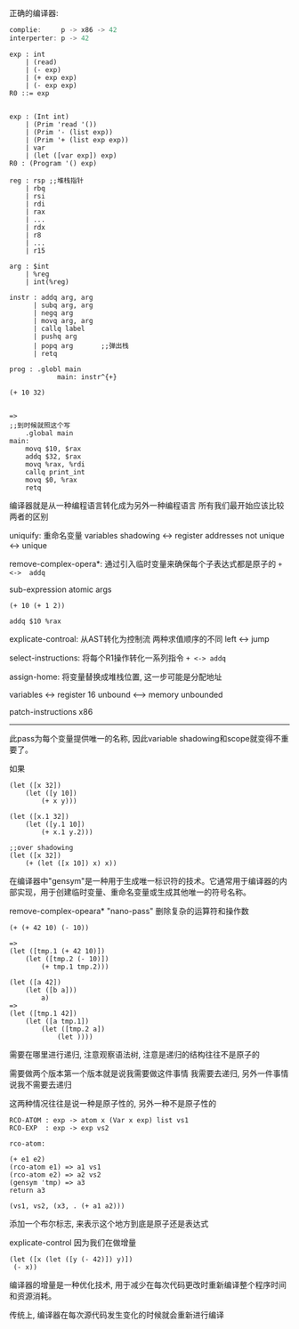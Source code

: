 正确的编译器:
```java
complie:     p -> x86 -> 42
interperter: p -> 42
```

```syntax
exp : int 
    | (read) 
    | (- exp)
    | (+ exp exp)
    | (- exp exp)
R0 ::= exp


exp : (Int int)
    | (Prim 'read '())
    | (Prim '- (list exp))
    | (Prim '+ (list exp exp))
    | var
    | (let ([var exp]) exp)
R0 : (Program '() exp)

reg : rsp ;;堆栈指针 
    | rbq
    | rsi
    | rdi
    | rax
    | ...
    | rdx
    | r8
    | ...
    | r15

arg : $int
    | %reg
    | int(%reg)

instr : addq arg, arg
      | subq arg, arg
      | negq arg
      | movq arg, arg
      | callq label
      | pushq arg
      | popq arg       ;;弹出栈
      | retq

prog : .globl main
            main: instr^{+}
```


```racket
(+ 10 32)


=>
;;到时候就照这个写
    .global main
main:
    movq $10, $rax
    addq $32, $rax
    movq %rax, %rdi
    callq print_int
    movq $0, %rax
    retq
```


编译器就是从一种编程语言转化成为另外一种编程语言
所有我们最开始应该比较两者的区别


uniquify: 重命名变量
variables shadowing <-> register addresses
not unique <-> unique

remove-complex-opera*: 通过引入临时变量来确保每个子表达式都是原子的
`+               <->  addq`

sub-expression       atomic args
```racket
(+ 10 (+ 1 2))

addq $10 %rax
```

explicate-controal: 从AST转化为控制流
两种求值顺序的不同
left  <-> jump


select-instructions: 将每个R1操作转化一系列指令
`+ <-> addq`

assign-home: 将变量替换成堆栈位置, 这一步可能是分配地址

variables <-> register 16
unbound <--> memory unbounded

patch-instructions
x86

----------------------------------------------
此pass为每个变量提供唯一的名称, 因此variable shadowing和scope就变得不重要了。

如果

```racket
(let ([x 32])
    (let ([y 10])
        (+ x y)))

(let ([x.1 32])
    (let ([y.1 10])
        (+ x.1 y.2)))

;;over shadowing
(let ([x 32])
    (+ (let ([x 10]) x) x))
```

在编译器中"gensym"是一种用于生成唯一标识符的技术。它通常用于编译器的内部实现，用于创建临时变量、重命名变量或生成其他唯一的符号名称。



remove-complex-opeara*
"nano-pass"
删除复杂的运算符和操作数

```racket
(+ (+ 42 10) (- 10))

=>
(let ([tmp.1 (+ 42 10)])
    (let ([tmp.2 (- 10)])
        (+ tmp.1 tmp.2)))

(let ([a 42]) 
    (let ([b a]))
        a)
=>
(let ([tmp.1 42])
    (let ([a tmp.1])
        (let ([tmp.2 a])
            (let ))))
```

需要在哪里进行递归, 注意观察语法树, 
注意是递归的结构往往不是原子的

需要做两个版本第一个版本就是说我需要做这件事情
我需要去递归, 另外一件事情说我不需要去递归

这两种情况往往是说一种是原子性的, 另外一种不是原子性的

```
RCO-ATOM : exp -> atom x (Var x exp) list vs1
RCO-EXP  : exp -> exp vs2

rco-atom:

(+ e1 e2)
(rco-atom e1) => a1 vs1
(rco-atom e2) => a2 vs2
(gensym 'tmp) => a3
return a3

(vs1, vs2, (x3, . (+ a1 a2)))
```

添加一个布尔标志, 来表示这个地方到底是原子还是表达式

explicate-control
因为我们在做增量

```
(let ([x (let ([y (- 42)]) y)])
 (- x))

```

编译器的增量是一种优化技术, 用于减少在每次代码更改时重新编译整个程序时间和资源消耗。

传统上, 编译器在每次源代码发生变化的时候就会重新进行编译